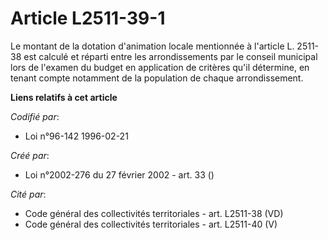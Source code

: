# Article L2511-39-1

Le montant de la dotation d'animation locale mentionnée à l'article L. 2511-38 est calculé et réparti entre les
arrondissements par le conseil municipal lors de l'examen du budget en application de critères qu'il détermine, en tenant
compte notamment de la population de chaque arrondissement.

**Liens relatifs à cet article**

_Codifié par_:

  - Loi n°96-142 1996-02-21

_Créé par_:

  - Loi n°2002-276 du 27 février 2002 - art. 33 ()

_Cité par_:

  - Code général des collectivités territoriales - art. L2511-38 (VD)
  - Code général des collectivités territoriales - art. L2511-40 (V)
